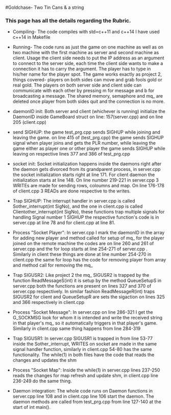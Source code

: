 #Goldchase- Two Tin Cans & a string
### This page has all the details regarding the Rubric.
* Compiling- The code compiles with std=c++11 and c++14 I have used c++14 in Makefile

* Running- The code runs as just the game on one machine as well as on two machine with the first machine as server and second machine as client. Usage the client side needs to put the IP address as an argument to connect to the server side, each time the client side wants to make a connection it has to carry the argument. The player has to type in his/her name for the player spot. The game works exactly as project 2, things covered- players on both sides can move and grab fools gold or real gold. The players on both server side and client side can communicate with each other by pressing m for message and b for broadcasting a message. The shared memory, semaphore and mq_ are deleted once player from both sides quit and the connection is no more.

* daemonID init: Both server and client (whichever is running) initialize the DaemonID inside GameBoard struct on line: 157(server.cpp) and on line 205 (client.cpp)

* send SIGHUP: the game test_prg.cpp sends SIGHUP while joining and leaving the game. on line 415 of (test_prg.cpp) the game sends SIGHUP signal when player joins and gets the PLR number, while leaving the game either as player one or other player the game sends SIGHUP while leaving on respective lines 377 and 386 of test_prg.cpp

* socket init: Socket initialization happens inside the daemons right after the daemon gets divorced from its grandparent process, in server.cpp the socket initialization starts right at line 171. For client daemon the initialization starts at line 148. On line number 219-221 in server.cpp 3 WRITEs are made for sending rows, coloumns and map. On line 176-178 of client.cpp 3 READs are done respective to the writes.

* Trap SIGHUP: The interrupt handler in server.cpp is called Sother_interrupt(int SigNo), and the one in client.cpp is called Clientother_interrupt(int SigNo), these functions trap multiple signals for handling Signal number 1 SIGHUP the respective function's code is in server.cpp at line 78 and for client.cpp at line 81.

* Process "Socket Player": In server.cpp I mark the daemonID in the array for adding new player and method called for setup of mq_ for the player joined on the remote machine the codes are on line 260 and 261 of server.cpp and the for loop starts at line 254-271 of server.cpp . Similarly in client these things are done at line number 254-270 in client.cpp the same for loop has the code for removing player from array and method call for removing the mq_

* Trap SIGUSR2: Like project 2 the mq_ SIGUSR2 is trapped by the function ReadMessageS(int) it is setup by the method QueueSetupS in server.cpp both the functions are present on lines 327 and 370 of server.cpp respectively. In similar fashion ReadMessageR(int) traps SIGUSR2 for client and QueueSetupR are sets the sigaction on lines 325 and 366 respectively in client.cpp

* Process "Socket Message": In server.cpp on line 286-321 I get the G_SOCKMSG look for whom it is intended and write the received string in that player's mq_ so it automatically triggers in that player's game. Similarly in client.cpp same thing happens from line 284-319

* Trap SIGUSR1: In server.cpp SIGUSR1 is trapped in from line 53-77 inside the Sother_interrupt, WRITES on socket are made in the same signal handler function, similarly in client.cpp 54-80 has the same functionality. The while(1) in both files have the code that reads the changes and updates the shm

* Process "Socket Map": Inside the while(1) in server.cpp lines 237-250 reads the changes for map refresh and update shm, in client.cpp line 236-249 do the same thing.

* Daemon integration: The whole code runs on Daemon functions in server.cpp line 108 and in client.cpp line 106 start the daemon. The daemon methods are called from test_prg.cpp from line 127-140 at the start of int main().
